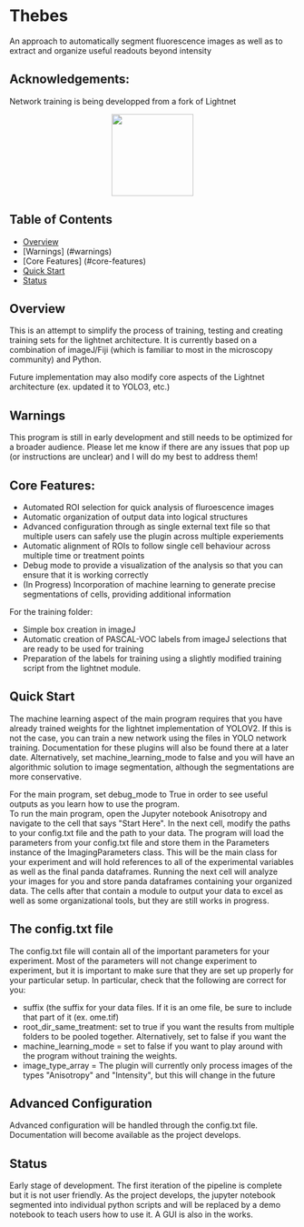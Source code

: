 # Thebes
An approach to automatically segment fluorescence images as well as to extract and organize useful readouts beyond intensity

## Acknowledgements:
Network training is being developped from a fork of Lightnet
<p align = "center">
  <a href="https://eavise.gitlab.io/lightnet/">
<img src="https://eavise.gitlab.io/lightnet/_static/lightnet.svg" alt "Lightnet Logo" width="144" height="144"> 
  </a>
</p>


## Table of Contents
- [Overview](#overview)
- [Warnings] (#warnings)
- [Core Features] (#core-features)
- [Quick Start](#quick-start)
- [Status](#status)


## Overview
This is an attempt to simplify the process of training, testing and creating training sets for the lightnet architecture.  It is currently based on a combination of imageJ/Fiji (which is familiar to most in the microscopy community) and Python.

Future implementation may also modify core aspects of the Lightnet architecture (ex. updated it to YOLO3, etc.)

## Warnings
This program is still in early development and still needs to be optimized for a broader audience.  Please let me know if there are any issues that pop up (or instructions are unclear) and I will do my best to address them!


## Core Features:
- Automated ROI selection for quick analysis of fluroescence images
- Automatic organization of output data into logical structures
- Advanced configuration through as single external text file so that multiple users can safely use the plugin across multiple experiements
- Automatic alignment of ROIs to follow single cell behaviour across multiple time or treatment points
- Debug mode to provide a visualization of the analysis so that you can ensure that it is working correctly 
- (In Progress) Incorporation of machine learning to generate precise segmentations of cells, providing additional information


For the training folder:
- Simple box creation in imageJ
- Automatic creation of PASCAL-VOC labels from imageJ selections that are ready to be used for training
- Preparation of the labels for training using a slightly modified training script from the lightnet module.



## Quick Start
The machine learning aspect of the main program requires that you have already trained weights for the lightnet implementation of YOLOV2.  If this is not the case, you can train a new network using the files in YOLO network training.  Documentation for these plugins will also be found there at a later date.  Alternatively, set machine_learning_mode to false and you will have an algorithmic solution to image segmentation, although the segmentations are more conservative.

For the main program, set debug_mode to True in order to see useful outputs as you learn how to use the program.  
To run the main program, open the Jupyter notebook Anisotropy and navigate to the cell that says "Start Here".  In the next cell, modify the paths to your config.txt file and the path to your data.  The program will load the parameters from your config.txt file and store them in the Parameters instance of the ImagingParameters class.  This will be the main class for your experiment and will hold references to all of the experimental variables as well as the final panda dataframes. Running the next cell will analyze your images for you and store panda dataframes containing your organized data.  The cells after that contain a module to output your data to excel as well as some organizational tools, but they are still works in progress.

## The config.txt file
The config.txt file will contain all of the important parameters for your experiment.  Most of the parameters will not change experiment to experiment, but it is important to make sure that they are set up properly for your particular setup. In particular, check that the following are correct for you:
- suffix (the suffix for your data files.  If it is an ome file, be sure to include that part of it (ex. ome.tif)
- root_dir_same_treatment: set to true if you want the results from multiple folders to be pooled together.  Alternatively, set to false if you want the 
- machine_learning_mode = set to false if you want to play around with the program without training the weights.
- image_type_array = The plugin will currently only process images of the types "Anisotropy" and "Intensity", but this will change in the future

## Advanced Configuration
Advanced configuration will be handled through the config.txt file.  Documentation will become available as the project develops.


## Status
Early stage of development.  The first iteration of the pipeline is complete but it is not user friendly.  As the project develops, the jupyter notebook segmented into individual python scripts and will be replaced by a demo notebook to teach users how to use it.  A GUI is also in the works.  
